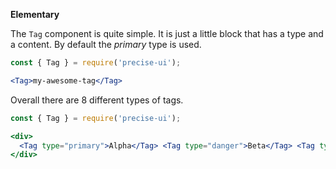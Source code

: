 **Elementary**

The `Tag` component is quite simple. It is just a little block that has a type and a content. By default the *primary* type is used.

```jsx
const { Tag } = require('precise-ui');

<Tag>my-awesome-tag</Tag>
```

Overall there are 8 different types of tags.

```jsx
const { Tag } = require('precise-ui');

<div>
  <Tag type="primary">Alpha</Tag> <Tag type="danger">Beta</Tag> <Tag type="info">Gamma</Tag> <Tag type="secondary">Example</Tag> <Tag type="success">TypeScript</Tag> <Tag type="warning">React</Tag> <Tag type="none">Angular</Tag> <Tag type="disabled">Vue</Tag>
</div>
```
